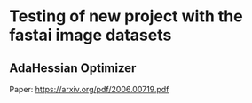 # Testing of new project with the fastai image datasets

## AdaHessian Optimizer
Paper: https://arxiv.org/pdf/2006.00719.pdf
